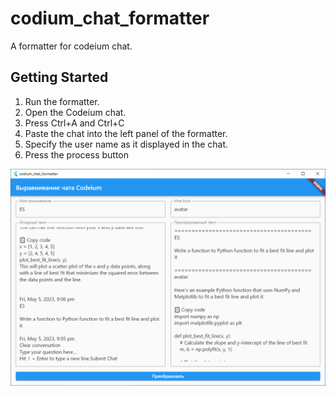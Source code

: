 # codium_chat_formatter

A formatter for codeium chat.

## Getting Started

1. Run the formatter.
2. Open the Codeium chat.
3. Press Ctrl+A and Ctrl+C
4. Paste the chat into the left panel of the formatter.
5. Specify the user name as it displayed in the chat.
6. Press the process button

<img src="assets/preview.png" alt="Preview" />